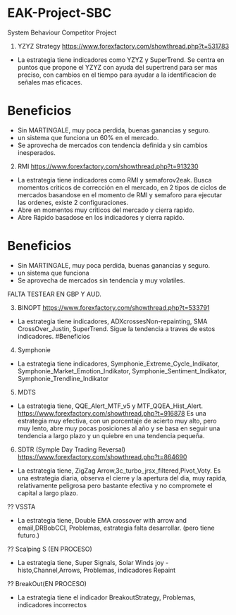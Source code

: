 # EAK-Project-SBC
System Behaviour Competitor Project
1. YZYZ Strategy
https://www.forexfactory.com/showthread.php?t=531783
- La estrategia tiene indicadores como YZYZ y SuperTrend.
Se centra en puntos que propone el YZYZ con ayuda del supertrend para ser mas preciso,
con cambios en el tiempo para ayudar a la identificacion de señales mas eficaces.
# Beneficios
- Sin MARTINGALE, muy poca perdida, buenas ganancias y seguro.
- un sistema que funciona un 60% en el mercado.
- Se aprovecha de mercados con tendencia definida y sin cambios inesperados.
2. RMI
https://www.forexfactory.com/showthread.php?t=913230
- La estrategia tiene indicadores como RMI y semaforov2eak.
Busca momentos criticos de corrección en el mercado, en 2 tipos de ciclos de mercados
basandose en el momento de RMI y semaforo para ejecutar las ordenes, existe 2 configuraciones.
- Abre en momentos muy criticos del mercado y cierra rapido.
- Abre Rápido basadose en los indicadores y cierra rapido.
# Beneficios
- Sin MARTINGALE, muy poca perdida, buenas ganancias y seguro.
- un sistema que funciona
- Se aprovecha de mercados sin tendencia y muy volatiles.

FALTA TESTEAR EN GBP Y AUD.

3. BINOPT
https://www.forexfactory.com/showthread.php?t=533791
- La estrategia tiene indicadores, ADXcrossesNon-repainting, SMA CrossOver_Justin, SuperTrend.
Sigue la tendencia a traves de estos indicadores.
#Beneficios

4. Symphonie
- La estrategia tiene indicadores, Symphonie_Extreme_Cycle_Indikator, Symphonie_Market_Emotion_Indikator, Symphonie_Sentiment_Indikator, Symphonie_Trendline_Indikator

5. MDTS
- La estrategia tiene, QQE_Alert_MTF_v5 y MTF_QQEA_Hist_Alert.
https://www.forexfactory.com/showthread.php?t=916878
Es una estrategia muy efectiva, con un porcentaje de acierto muy alto, pero muy lento, abre muy pocas
posiciones al año y se basa en seguir una tendencia a largo plazo y un quiebre en una tendencia pequeña.

6. SDTR (Symple Day Trading Reversal)
https://www.forexfactory.com/showthread.php?t=864690
- La estrategia tiene, ZigZag Arrow,3c_turbo_jrsx_filtered,Pivot_Voty.
Es una estrategia diaria, observa el cierre y la apertura del dia, muy rapida, relativamente peligrosa pero bastante efectiva y no compromete el capital a largo plazo.


?? VSSTA
- La estrategia tiene, Double EMA crossover with arrow and email,DRBobCCI,
Problemas, estrategia falta desarrollar. (pero tiene futuro.)

?? Scalping S (EN PROCESO)
- La estrategia tiene, Super Signals, Solar Winds joy - histo,Channel,Arrows,
Problemas, indicadores Repaint

?? BreakOut(EN PROCESO)
- La estrategia tiene el indicador BreakoutStrategy,
Problemas, indicadores incorrectos
